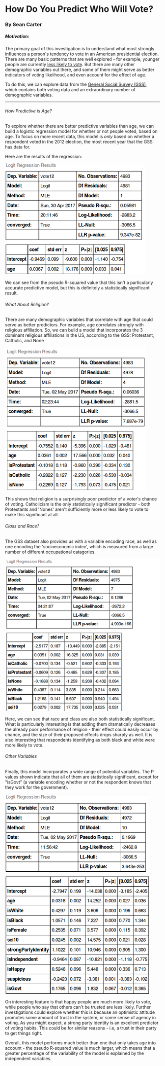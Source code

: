 # How Do You Predict Who Will Vote?
### By Sean Carter

##### Motivation:

The primary goal of this investigation is to understand what most strongly influences a person's tendency to vote in an American presidential election. There are many basic patterns that are well explored - for example, younger people are currently [less likely to vote](http://www.npr.org/2016/05/16/478237882/millennials-now-rival-boomers-as-a-political-force-but-will-they-actually-vote). But there are many other demographic variables out there, and some of them might serve as better indicators of voting likelihood, and even account for the effect of age.

To do this, we can explore data from the [General Social Survey (GSS)](http://gss.norc.org/), which contains both voting data and an extraordinary number of demographic variables.

----------------------------

###### How Predictive is Age?
To explore whether there are better predictive variables than age, we can build a logistic regression model for whether or not people voted, based on age. To focus on more recent data, this model is *only* based on whether a respondent voted in the 2012 election, the most recent year that the GSS has data for.

Here are the results of the regression:

![Age regression](./images/age_logit.png)

We can see from the pseudo R-squared value that this isn't a particularly accurate predictive model, but this is definitely a statistically significant result.

###### What About Religion?

There are many demographic variables that correlate with age that could serve as better predictors. For example, age correlates strongly with religious affiliation. So, we can build a model that incorporates the 3 dominant religious affiliations in the US, according to the GSS: Protestant, Catholic, and None

![Religious regression](./images/religion_logit.png)

This shows that religion is a surprisingly poor predictor of a voter's chance of voting. Catholicism is the only statistically significant predictor - both Protestants and 'Nones' aren't sufficiently more or less likely to vote to make this significant at all.

###### Class and Race?

The GSS dataset also provides us with a variable encoding race, as well as one encoding the 'socioeconomic index', which is measured from a large number of different occupational catagories.

![Race and class regression](./images/race_class_logit.png)

Here, we can see that race and class are also both statistically significant. What is particularly interesting is that adding them dramatically decreases the already poor performance of religion - their effect could easily occur by chance, and the size of their proposed effects drops sharply as well. It is also interesting that respondents identifying as both black and white were more likely to vote.

###### Other Variables

Finally, this model incorporates a wide range of potential variables. The P values shown indicate that all of them are statistically significant, except for "isGovt" (a variable encoding whether or not the respondent knows that they work for the government).

![Final regression](./images/final_logit.png)

On interesting feature is that happy people are much more likely to vote, while people who say that others can't be trusted are less likely. Further investigations could explore whether this is because an optimistic attitude promotes some amount of trust in the system, or some sense of agency in voting. As you might expect, a strong party identity is an excellent predictor of voting habits. This could be for similar reasons - i.e, a trust in their party to get things right.

Overall, this model performs much better than one that only takes age into account - the pseudo R-squared value is much larger, which means that a greater percentage of the variability of the model is explained by the independent variables.
